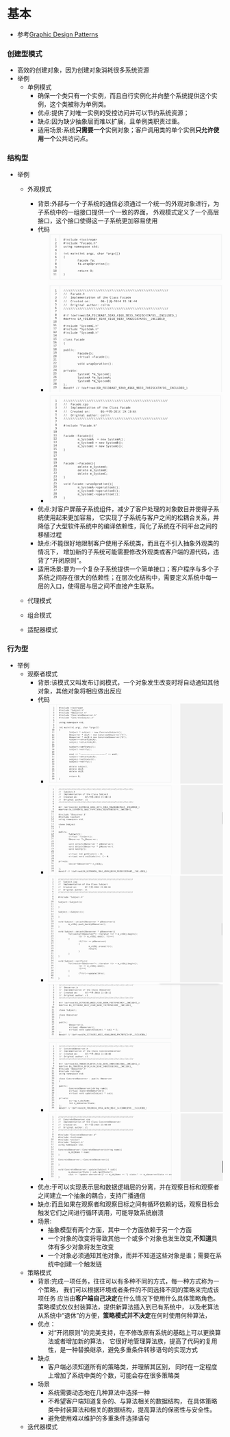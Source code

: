基本
=======
- 参考[Graphic Design Patterns](https://design-patterns.readthedocs.io/zh_CN/latest/creational_patterns/creational.html#)

### 创建型模式

- 高效的创建对象，因为创建对象消耗很多系统资源
- 举例
    - 单例模式
      - 确保一个类只有一个实例，而且自行实例化并向整个系统提供这个实例，这个类被称为单例类。
      - 优点:提供了对唯一实例的受控访问并可以节约系统资源；
      - 缺点:因为缺少抽象层而难以扩展，且单例类职责过重。
      - 适用场景:系统**只需要一个**实例对象；客户调用类的单个实例**只允许使用一个**公共访问点。
### 结构型
- 举例
  - 外观模式
    - 背景:外部与一个子系统的通信必须通过一个统一的外观对象进行，为子系统中的一组接口提供一个一致的界面，
      外观模式定义了一个高层接口，这个接口使得这一子系统更加容易使用
    - 代码
      - ![](.基本_images/62e85699.png)
      - ![](.基本_images/25419473.png)
    - 优点:对客户屏蔽子系统组件，减少了客户处理的对象数目并使得子系统使用起来更加容易，
      它实现了子系统与客户之间的松耦合关系，并降低了大型软件系统中的编译依赖性，简化了系统在不同平台之间的移植过程
    - 缺点:不能很好地限制客户使用子系统类，而且在不引入抽象外观类的情况下，
      增加新的子系统可能需要修改外观类或客户端的源代码，违背了“开闭原则”。
    - 适用场景:要为一个复杂子系统提供一个简单接口；客户程序与多个子系统之间存在很大的依赖性；在层次化结构中，需要定义系统中每一层的入口，使得层与层之间不直接产生联系。

  - 代理模式
  - 组合模式
  - 适配器模式
  
### 行为型

- 举例
  - 观察者模式
    - 背景:该模式又叫发布订阅模式，一个对象发生改变时将自动通知其他对象，其他对象将相应做出反应
    - 代码
      - ![](.基本_images/0f52ec26.png)
      - ![](.基本_images/fc8b6249.png)
      - ![](.基本_images/a87abb89.png)
      - ![](.基本_images/0d30ddbc.png)
      - ![](.基本_images/fbf95dcb.png)
    - 优点:于可以实现表示层和数据逻辑层的分离，并在观察目标和观察者之间建立一个抽象的耦合，支持广播通信
    - 缺点:而且如果在观察者和观察目标之间有循环依赖的话，观察目标会触发它们之间进行循环调用，可能导致系统崩溃
    - 场景:
        - 抽象模型有两个方面，其中一个方面依赖于另一个方面
        - 一个对象的改变将导致其他一个或多个对象也发生改变,**不知道**具体有多少对象将发生改变
        - 一个对象必须通知其他对象，而并不知道这些对象是谁；需要在系统中创建一个触发链
  - 策略模式
      - 背景:完成一项任务，往往可以有多种不同的方式，每一种方式称为一个策略，
        我们可以根据环境或者条件的不同选择不同的策略来完成该项任务
        应当由**客户端自己决定**在什么情况下使用什么具体策略角色。
        策略模式仅仅封装算法，提供新算法插入到已有系统中，
        以及老算法从系统中“退休”的方便，**策略模式并不决定**在何时使用何种算法，
      - 优点：
          - 对“开闭原则”的完美支持，在不修改原有系统的基础上可以更换算法或者增加新的算法，
            它很好地管理算法族，提高了代码的复用性，是一种替换继承，避免多重条件转移语句的实现方式
      - 缺点
          - 客户端必须知道所有的策略类，并理解其区别，
            同时在一定程度上增加了系统中类的个数，可能会存在很多策略类
      - 场景
        - 系统需要动态地在几种算法中选择一种
        - 不希望客户端知道复杂的、与算法相关的数据结构，
          在具体策略类中封装算法和相关的数据结构，提高算法的保密性与安全性。
        - 避免使用难以维护的多重条件选择语句  
  - 迭代器模式
  


